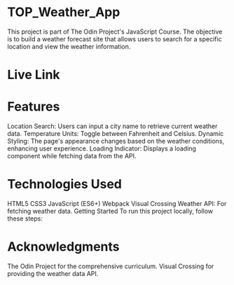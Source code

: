 # TOP_Weather_App
This project is part of The Odin Project's JavaScript Course. The objective is to build a weather forecast site that allows users to search for a specific location and view the weather information.
# Live Link

# Features
Location Search: Users can input a city name to retrieve current weather data.
Temperature Units: Toggle between Fahrenheit and Celsius.
Dynamic Styling: The page's appearance changes based on the weather conditions, enhancing user experience.
Loading Indicator: Displays a loading component while fetching data from the API.

# Technologies Used
HTML5
CSS3
JavaScript (ES6+)
Webpack
Visual Crossing Weather API: For fetching weather data.
Getting Started
To run this project locally, follow these steps:

# Acknowledgments
The Odin Project for the comprehensive curriculum.
Visual Crossing for providing the weather data API.
